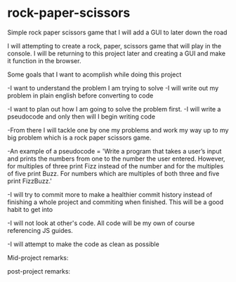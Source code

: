 # rock-paper-scissors
Simple rock paper scissors game that I will add a GUI to later down the road

I will attempting to create a rock, paper, scissors game that will play in the console. I will be returning to this project
later and creating a GUI and make it function in the browser. 

Some goals that I want to acomplish while doing this project

-I want to understand the problem I am trying to solve
    -I will write out my problem in plain english before converting to code

-I want to plan out how I am going to solve the problem first.
    -I will write a pseudocode and only then will I begin writing code

-From there I will tackle one by one my problems and work my way up to my big problem which is a rock paper scissors game.

-An example of a pseudocode = 'Write a program that takes a user’s input and prints the numbers from one to the number the user entered. However, for multiples of three print Fizz instead of the number and for the multiples of five print Buzz. For numbers which are multiples of both three and five print FizzBuzz.'

-I will try to commit more to make a healthier commit history instead of finishing a whole project and commiting when finished. This will be a good habit to
get into

-I will not look at other's code. All code will be my own of course referencing JS guides.

-I will attempt to make the code as clean as possible



Mid-project remarks:




post-project remarks: